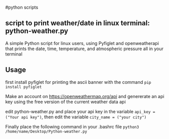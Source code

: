 #python scripts


## script to print weather/date in linux terminal: python-weather.py
A simple Python script for linux users, using Pyfiglet and openweatherapi that prints the date, time, temperature, and atmospheric pressure all in your terminal

## Usage
first install pyfiglet for printing the ascii banner with the command `pip install pyfiglet`

Make an account on https://openweathermap.org/api and genererate an api key using the free version of the current weather data api

edit python-weather.py and place your api key in the variable `api_key = ("Your api key")`, then edit the variable `city_name = ("your city")`

Finally place the following command in your .bashrc file `python3 /home/name/Desktop/Python-weather.py`

